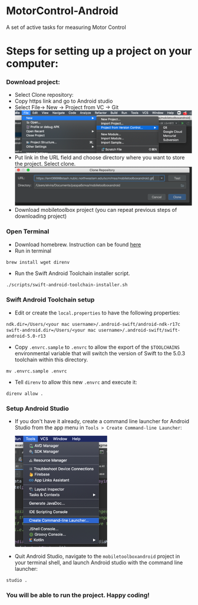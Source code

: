 # MotorControl-Android

A set of active tasks for measuring Motor Control

# Steps for setting up a project on your computer:

### Download project:

- Select Clone repository:
- Copy https link and go to Android studio
- Select File-> New -> Project from VC -> Git
  ![DatePicker](docs/proj_from_git.png)
- Put link in the URL field and choose directory where you want to store the project. Select clone.
  ![DatePicker](docs/clone_proj.png)
- Download mobiletoolbox project (you can repeat previous steps of downloading project)

### Open Terminal

- Download homebrew. Instruction can be found [here](https://brew.sh/)
- Run in terminal

```sh
brew install wget direnv
```

- Run the Swift Android Toolchain installer script.

```
./scripts/swift-android-toolchain-installer.sh
```

### Swift Android Toolchain setup

- Edit or create the `local.properties` to have the following properties:

```
ndk.dir=/Users/<your mac username>/.android-swift/android-ndk-r17c
swift-android.dir=/Users/<your mac username>/.android-swift/swift-android-5.0-r13
```

- Copy `.envrc.sample` to `.envrc` to allow the export of the `$TOOLCHAINS` environmental variable that will switch the version of Swift to the 5.0.3 toolchain within this directory.

```
mv .envrc.sample .envrc
```

- Tell `direnv` to allow this new `.envrc` and execute it:

```
direnv allow .
```

### Setup Android Studio

- If you don't have it already, create a command line launcher for Android Studio from the app menu in `Tools > Create Command-line Launcher`:

  <img src="docs/cli_launcher_menu.png" alt="cli launcher" width="250"/>

- Quit Android Studio, navigate to the `mobiletoolboxandroid` project in your terminal shell, and launch Android studio with the command line launcher:

```
studio .
```

### You will be able to run the project. Happy coding!
